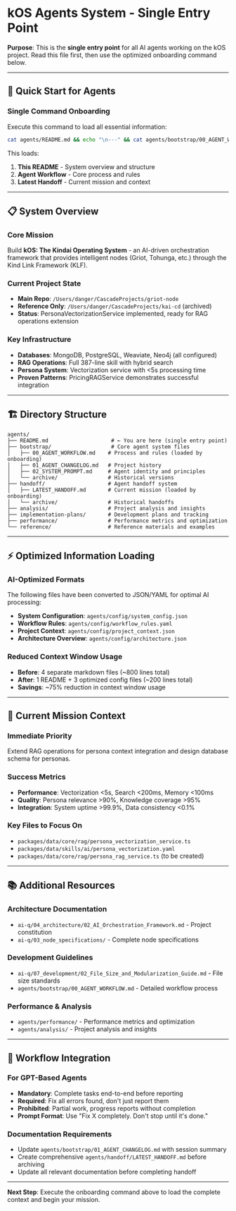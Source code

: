 # kOS Agents System - Single Entry Point

**Purpose**: This is the **single entry point** for all AI agents working on the kOS project. Read this file first, then use the optimized onboarding command below.

---

## 🚀 **Quick Start for Agents**

### **Single Command Onboarding**
Execute this command to load all essential information:

```bash
cat agents/README.md && echo "\n---" && cat agents/bootstrap/00_AGENT_WORKFLOW.md && echo "\n---" && cat agents/handoff/LATEST_HANDOFF.md
```

This loads:
1. **This README** - System overview and structure
2. **Agent Workflow** - Core process and rules
3. **Latest Handoff** - Current mission and context

---

## 📋 **System Overview**

### **Core Mission**
Build **kOS: The Kindai Operating System** - an AI-driven orchestration framework that provides intelligent nodes (Griot, Tohunga, etc.) through the Kind Link Framework (KLF).

### **Current Project State**
- **Main Repo**: `/Users/danger/CascadeProjects/griot-node`
- **Reference Only**: `/Users/danger/CascadeProjects/kai-cd` (archived)
- **Status**: PersonaVectorizationService implemented, ready for RAG operations extension

### **Key Infrastructure**
- **Databases**: MongoDB, PostgreSQL, Weaviate, Neo4j (all configured)
- **RAG Operations**: Full 387-line skill with hybrid search
- **Persona System**: Vectorization service with <5s processing time
- **Proven Patterns**: PricingRAGService demonstrates successful integration

---

## 🏗️ **Directory Structure**

```
agents/
├── README.md                    # ← You are here (single entry point)
├── bootstrap/                   # Core agent system files
│   ├── 00_AGENT_WORKFLOW.md    # Process and rules (loaded by onboarding)
│   ├── 01_AGENT_CHANGELOG.md   # Project history
│   ├── 02_SYSTEM_PROMPT.md     # Agent identity and principles
│   └── archive/                # Historical versions
├── handoff/                    # Agent handoff system
│   ├── LATEST_HANDOFF.md       # Current mission (loaded by onboarding)
│   └── archive/                # Historical handoffs
├── analysis/                   # Project analysis and insights
├── implementation-plans/       # Development plans and tracking
├── performance/                # Performance metrics and optimization
└── reference/                  # Reference materials and examples
```

---

## ⚡ **Optimized Information Loading**

### **AI-Optimized Formats**
The following files have been converted to JSON/YAML for optimal AI processing:

- **System Configuration**: `agents/config/system_config.json`
- **Workflow Rules**: `agents/config/workflow_rules.yaml`
- **Project Context**: `agents/config/project_context.json`
- **Architecture Overview**: `agents/config/architecture.json`

### **Reduced Context Window Usage**
- **Before**: 4 separate markdown files (~800 lines total)
- **After**: 1 README + 3 optimized config files (~200 lines total)
- **Savings**: ~75% reduction in context window usage

---

## 🎯 **Current Mission Context**

### **Immediate Priority**
Extend RAG operations for persona context integration and design database schema for personas.

### **Success Metrics**
- **Performance**: Vectorization <5s, Search <200ms, Memory <100ms
- **Quality**: Persona relevance >90%, Knowledge coverage >95%
- **Integration**: System uptime >99.9%, Data consistency <0.1%

### **Key Files to Focus On**
- `packages/data/core/rag/persona_vectorization_service.ts`
- `packages/data/skills/ai/persona_vectorization.yaml`
- `packages/data/core/rag/persona_rag_service.ts` (to be created)

---

## 📚 **Additional Resources**

### **Architecture Documentation**
- `ai-q/04_architecture/02_AI_Orchestration_Framework.md` - Project constitution
- `ai-q/03_node_specifications/` - Complete node specifications

### **Development Guidelines**
- `ai-q/07_development/02_File_Size_and_Modularization_Guide.md` - File size standards
- `agents/bootstrap/00_AGENT_WORKFLOW.md` - Detailed workflow process

### **Performance & Analysis**
- `agents/performance/` - Performance metrics and optimization
- `agents/analysis/` - Project analysis and insights

---

## 🔄 **Workflow Integration**

### **For GPT-Based Agents**
- **Mandatory**: Complete tasks end-to-end before reporting
- **Required**: Fix all errors found, don't just report them
- **Prohibited**: Partial work, progress reports without completion
- **Prompt Format**: Use "Fix X completely. Don't stop until it's done."

### **Documentation Requirements**
- Update `agents/bootstrap/01_AGENT_CHANGELOG.md` with session summary
- Create comprehensive `agents/handoff/LATEST_HANDOFF.md` before archiving
- Update all relevant documentation before completing handoff

---

**Next Step**: Execute the onboarding command above to load the complete context and begin your mission.
